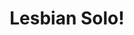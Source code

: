 --- 
title: "Lesbian Solo!"
publishdate: "2019-6-29T16:48:46+02:00"
src: "https://365manga.net/manga/lesbian-solo"
image: "https://data.365manga.net/images/thumbnails/15896-lesbian-solo.jpg"
description: "Koharu is solo again, so her friends drag her out to get hammered and talk about their relationships. Source: Yuri Project"
---